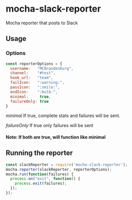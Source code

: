 # mocha-slack-reporter
Mocha reporter that posts to Slack
## Usage
### Options
```js
const reporterOptions = {
  username:   "MCBrandenburg",
  channel:    "#test",
  hook_url:   "team",
  failIcon:   ":warning:",
  passIcon:   ":smile:",
  endIcon:    ":bulb:",
  minimal:     true,
  failureOnly: true
}
```
*minimal* If true, complete stats and failures will be sent.

*failureOnly*  If true only failures will be sent

#### Note: If both are true, will function like minimal

## Running the reporter
```js
const slackReporter = require('mocha-slack-reporter');
mocha.reporter(slackReporter, reporterOptions);
mocha.run(function(failures) {
  process.on("exit", function() {
    process.exit(failures);
  });
});
```
